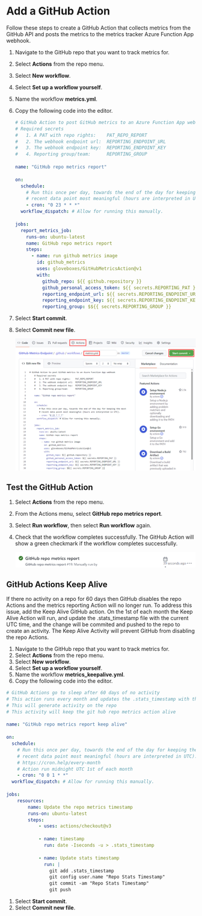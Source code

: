 # Add a GitHub Action

Follow these steps to create a GitHub Action that collects metrics from the GitHub API and posts the metrics to the metrics tracker Azure Function App webhook.

1. Navigate to the GitHub repo that you want to track metrics for.
1. Select **Actions** from the repo menu.
1. Select **New workflow**.
1. Select **Set up a workflow yourself**.
1. Name the workflow **metrics.yml**.
1. Copy the following code into the editor.

    ```yml
    # GitHub Action to post GitHub metrics to an Azure Function App webhook
    # Required secrets
    #   1. A PAT with repo rights:    PAT_REPO_REPORT
    #   2. The webhook endpoint url:  REPORTING_ENDPOINT_URL
    #   3. The webhook endpoint key:  REPORTING_ENDPOINT_KEY
    #   4. Reporting group/team:      REPORTING_GROUP

    name: "GitHub repo metrics report"

    on:
      schedule:
        # Run this once per day, towards the end of the day for keeping the most
        # recent data point most meaningful (hours are interpreted in UTC).
        - cron: "0 23 * * *"
      workflow_dispatch: # Allow for running this manually.

    jobs:
      report_metrics_job:
        runs-on: ubuntu-latest
        name: GitHub repo metrics report
        steps:
          - name: run github metrics image
            id: github_metrics
            uses: gloveboxes/GitHubMetricsAction@v1
            with:
              github_repo: ${{ github.repository }}
              github_personal_access_token: ${{ secrets.REPORTING_PAT }}
              reporting_endpoint_url: ${{ secrets.REPORTING_ENDPOINT_URL }}
              reporting_endpoint_key: ${{ secrets.REPORTING_ENDPOINT_KEY }}
              reporting_group: $${{ secrets.REPORTING_GROUP }}
    ```

1. Select **Start commit**.
1. Select **Commit new file**.

    ![This image overviews steps take to deploy the GitHub Action](../img/add-github-action.png)

## Test the GitHub Action

1. Select **Actions** from the repo menu.
1. From the Actions menu, select **GitHub repo metrics report**.
1. Select **Run workflow**, then select **Run workflow** again.
1. Check that the workflow completes successfully. The GitHub Action will show a green checkmark if the workflow completes successfully.

    ![This image overviews steps take to deploy the GitHub Action](../img/test-github-action.png)

## GitHub Actions Keep Alive

If there no activity on a repo for 60 days then GitHub disables the repo Actions and the metrics reporting Action will no longer run. To address this issue, add the Keep Alive GitHub action. On the 1st of each month the Keep Alive Action will run, and update the .stats_timestamp file with the current UTC time, and the change will be commited and pushed to the repo to create an activity. The Keep Alive Activity will prevent GitHub from disabling the repo Actions.

1. Navigate to the GitHub repo that you want to track metrics for.
1. Select **Actions** from the repo menu.
1. Select **New workflow**.
1. Select **Set up a workflow yourself**.
1. Name the workflow **metrics_keepalive.yml**.
1. Copy the following code into the editor.

```yml
# GitHub Actions go to sleep after 60 days of no activity
# This action runs every month and updates the .stats_timestamp with the current UTC
# This will generate activity on the repo
# This activity will keep the git hub repo metrics action alive

name: "GitHub repo metrics report keep alive"

on:
  schedule:
    # Run this once per day, towards the end of the day for keeping the most
    # recent data point most meaningful (hours are interpreted in UTC).
    # https://cron.help/every-month
    # Action run midnight UTC 1st of each month
    - cron: "0 0 1 * *"
  workflow_dispatch: # Allow for running this manually.

jobs:
    resources:
        name: Update the repo metrics timestamp
        runs-on: ubuntu-latest
        steps:
            - uses: actions/checkout@v3

            - name: timestamp
              run: date -Iseconds -u > .stats_timestamp

            - name: Update stats timestamp
              run: |
                git add .stats_timestamp
                git config user.name "Repo Stats Timestamp"
                git commit -am "Repo Stats Timestamp"
                git push
```

1. Select **Start commit**.
1. Select **Commit new file**.
